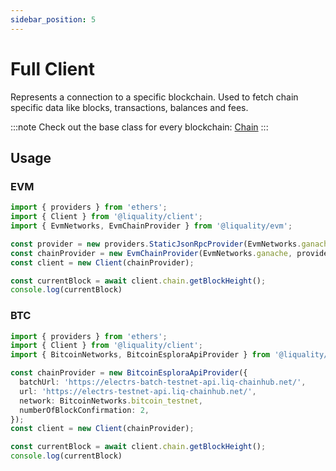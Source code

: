 ```yaml
---
sidebar_position: 5
---
```


# Full Client

Represents a connection to a specific blockchain. Used to fetch chain specific data like blocks, transactions, balances and fees.

:::note
Check out the base class for every blockchain: [Chain](../packages/classes/chainify_client.Chain.md)
:::

## Usage


### EVM
```ts
import { providers } from 'ethers';
import { Client } from '@liquality/client';
import { EvmNetworks, EvmChainProvider } from '@liquality/evm';

const provider = new providers.StaticJsonRpcProvider(EvmNetworks.ganache.rpcUrl);
const chainProvider = new EvmChainProvider(EvmNetworks.ganache, provider);
const client = new Client(chainProvider);

const currentBlock = await client.chain.getBlockHeight();
console.log(currentBlock)
```

### BTC
```ts
import { providers } from 'ethers';
import { Client } from '@liquality/client';
import { BitcoinNetworks, BitcoinEsploraApiProvider } from '@liquality/bitcoin';

const chainProvider = new BitcoinEsploraApiProvider({
  batchUrl: 'https://electrs-batch-testnet-api.liq-chainhub.net/',
  url: 'https://electrs-testnet-api.liq-chainhub.net/',
  network: BitcoinNetworks.bitcoin_testnet,
  numberOfBlockConfirmation: 2,
});
const client = new Client(chainProvider);

const currentBlock = await client.chain.getBlockHeight();
console.log(currentBlock)
```

